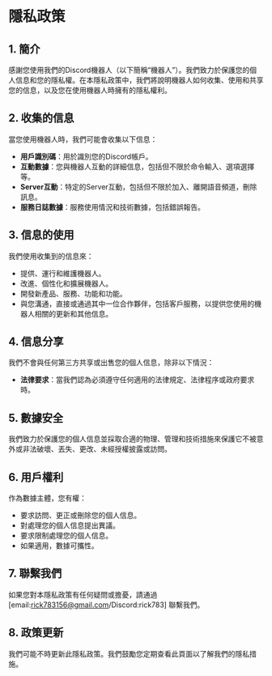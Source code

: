 # 隱私政策

## 1. 簡介

感謝您使用我們的Discord機器人（以下簡稱“機器人”）。我們致力於保護您的個人信息和您的隱私權。在本隱私政策中，我們將說明機器人如何收集、使用和共享您的信息，以及您在使用機器人時擁有的隱私權利。

## 2. 收集的信息

當您使用機器人時，我們可能會收集以下信息：

- **用戶識別碼**：用於識別您的Discord帳戶。
- **互動數據**：您與機器人互動的詳細信息，包括但不限於命令輸入、選項選擇等。
- **Server互動**：特定的Server互動，包括但不限於加入、離開語音頻道，刪除訊息。
- **服務日誌數據**：服務使用情況和技術數據，包括錯誤報告。

## 3. 信息的使用

我們使用收集到的信息來：

- 提供、運行和維護機器人。
- 改進、個性化和擴展機器人。
- 開發新產品、服務、功能和功能。
- 與您溝通，直接或通過其中一位合作夥伴，包括客戶服務，以提供您使用的機器人相關的更新和其他信息。

## 4. 信息分享

我們不會與任何第三方共享或出售您的個人信息，除非以下情況：

- **法律要求**：當我們認為必須遵守任何適用的法律規定、法律程序或政府要求時。

## 5. 數據安全

我們致力於保護您的個人信息並採取合適的物理、管理和技術措施來保護它不被意外或非法破壞、丟失、更改、未經授權披露或訪問。

## 6. 用戶權利

作為數據主體，您有權：

- 要求訪問、更正或刪除您的個人信息。
- 對處理您的個人信息提出異議。
- 要求限制處理您的個人信息。
- 如果適用，數據可攜性。

## 7. 聯繫我們

如果您對本隱私政策有任何疑問或擔憂，請通過 [email:rick783156@gmail.com/Discord:rick783] 聯繫我們。

## 8. 政策更新

我們可能不時更新此隱私政策。我們鼓勵您定期查看此頁面以了解我們的隱私措施。